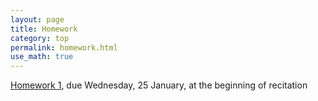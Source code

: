 ```yaml
---
layout: page
title: Homework
category: top
permalink: homework.html
use_math: true
---
```


<a href="hw/hw1.pdf">Homework 1</a>, due Wednesday, 25 January, at the beginning of recitation



